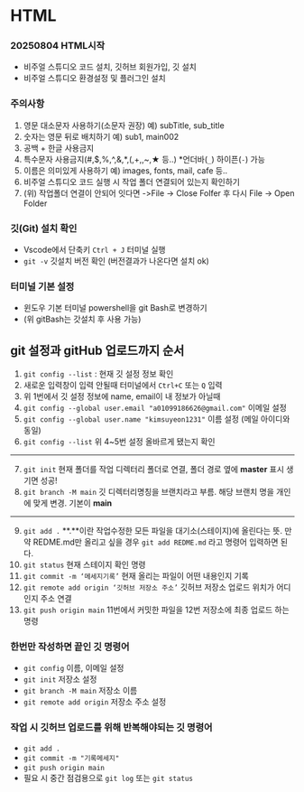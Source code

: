 # HTML
### 20250804 HTML시작
* 비주얼 스튜디오 코드 설치, 깃허브 회원가입, 깃 설치
* 비주얼 스튜디오 환경설정 및 플러그인 설치
### 주의사항
1. 영문 대소문자 사용하기(소문자 권장) 예) subTitle, sub_title
2. 숫자는 영문 뒤로 배치하기 예) sub1, main002
3. 공백 + 한글 사용금지
4. 특수문자 사용금지(#,$,%,^,&,*,(,+,\,~,★ 등..) *언더바(`_`) 하이픈(`-`) 가능
5. 이름은 의미있게 사용하기 예) images, fonts, mail, cafe 등..
6. 비주얼 스튜디오 코드 실행 시 작업 폴더 연결되어 있는지 확인하기
7. (위) 작업폴더 연결이 안되어 잇다면 ->File -> Close Folfer 후 다시 File -> Open Folder
### 깃(Git) 설치 확인
* Vscode에서 단축키 `Ctrl + J` 터미널 실행
* `git -v` 깃설치 버전 확인 (버전결과가 나온다면 설치 ok)
### 터미널 기본 설정
* 윈도우 기본 터미널 powershell을 git Bash로 변경하기
* (위 gitBash는 갓설치 후 사용 가능)
## git 설정과 gitHub 업로드까지 순서
1. `git config --list` : 현재 깃 설정 정보 확인
2. 새로운 입력창이 입력 안될때 터미널에서 `Ctrl+C` 또는 `Q` 입력
3. 위 1번에서 깃 설정 정보에 name, email이 내 정보가 아닐때
4. `git config --global user.email "a01099186626@gmail.com"` 이메일 설정 
5. `git config --global user.name "kimsuyeon1231"` 이름 설정 (메일 아이디와 동일)
6. `git config --list` 위 4~5번 설정 올바르게 됐는지 확인
---
7. `git init` 현재 폴더를 작업 디렉터리 폴더로 연결, 폴더 경로 옆에 **master** 표시 생기면 성공!
8. `git branch -M main` 깃 디렉터리명칭을 브랜치라고 부름. 해당 브랜치 명을 개인에 맞게 변경. 기본이 **main**
---
9. `git add .` **.**이란 작업수정한 모든 파일을 대기소(스테이지)에 올린다는 뜻. 만약 REDME.md만 올리고 싶을 경우 `git add REDME.md` 라고 명령어 입력하면 된다.
10. `git status` 현재 스테이지 확인 명령
11. `git commit -m ‘메세지기록’`  현재 올리는 파일이 어떤 내용인지 기록
12. `git remote add origin ‘깃허브 저장소 주소’` 깃허브 저장소 업로드 위치가 어디인지 주소 연결
13. `git push origin main` 11번에서 커밋한 파일을 12번 저장소에 최종 업로드 하는 명령
### 한번만 작성하면 끝인 깃 명령어
* `git config` 이름, 이메일 설정
* `git init` 저장소 설정
* `git branch -M main` 저장소 이름
* `git remote add origin` 저장소 주소 설정
### 작업 시 깃허브 업로드를 위해 반복해야되는 깃 명령어
* `git add .`
* `git commit -m "기록메세지"`
* `git push origin main`
* 필요 시 중간 점검용으로 `git log` 또는 `git status`